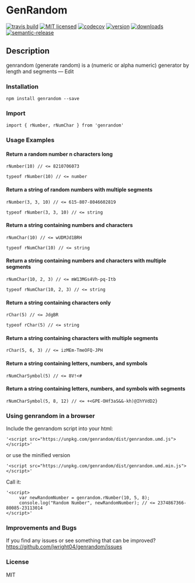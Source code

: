 # GenRandom
[![travis build](https://img.shields.io/travis/jwright04/genrandom.svg?style=flat-square)](https://travis-ci.org/jwright04/genrandom/builds)
[![MIT licensed](https://img.shields.io/badge/license-MIT-blue.svg)](https://en.wikipedia.org/wiki/MIT_License)
[![codecov](https://codecov.io/gh/jwright04/genrandom/branch/master/graph/badge.svg)](https://codecov.io/gh/jwright04/genrandom)
[![version](https://img.shields.io/npm/v/genrandom.svg?style=flat-square)](http://npm.im/genrandom)
[![downloads](https://img.shields.io/npm/dm/genrandom.svg?style=flat-square)](http://npm-stat.com/charts.html?package=genrandom&from=2016-08-11)
[![semantic-release](https://img.shields.io/badge/%20%20%F0%9F%93%A6%F0%9F%9A%80-semantic--release-e10079.svg?style=flat-square)](https://github.com/semantic-release/semantic-release)




## Description

genrandom (generate random) is a (numeric or alpha numeric) generator by length and segments — Edit

### Installation

```
npm install genrandom --save
```


### Import
```
import { rNumber, rNumChar } from 'genrandom'
```

### Usage Examples
#### Return a random number n characters long
```
rNumber(10) // <= 8210706073
```

```
typeof rNumber(10) // <= number
```

#### Return a string of random numbers with multiple segments
```
rNumber(3, 3, 10) // <= 615-807-8046602819
```

```
typeof rNumber(3, 3, 10) // <= string
```
#### Return a string containing numbers and characters
```
rNumChar(10) // <= wUDMJd1BRH
```

```
typeof rNumChar(10) // <= string
```

#### Return a string containing numbers and characters with multiple segments
```
rNumChar(10, 2, 3) // <= mW13MGs4Vh-pq-Itb
```

```
typeof rNumChar(10, 2, 3) // <= string
```

#### Return a string containing characters only
```
rChar(5) // <= JdgBR
```

```
typeof rChar(5) // <= string
```

#### Return a string containing characters with multiple segments
```
rChar(5, 6, 3) // <= izMEm-TmeOFQ-JPH
```

#### Return a string containing letters, numbers, and symbols
```
rNumCharSymbol(5) // <= 8V!<#
```

#### Return a string containing letters, numbers, and symbols with segments
```
rNumCharSymbol(5, 8, 12) // <= +<GPE-OHf3aS&&-kh)@IhYVdD2}
```

### Using genrandom in a browser
Include the genrandom script into your html:

```
'<script src="https://unpkg.com/genrandom/dist/genrandom.umd.js"></script>'
``` 

or use the minified version

```
'<script src="https://unpkg.com/genrandom/dist/genrandom.umd.min.js"></script>'
```

Call it:

```
'<script>
     var newRandomNumber = genrandom.rNumber(10, 5, 8);
     console.log("Random Number", newRandomNumber); // <= 2374867366-80085-23113014
</script>'
```

### Improvements and Bugs
If you find any issues or see something that can be improved?
<https://github.com/jwright04/genrandom/issues>


### License
MIT
